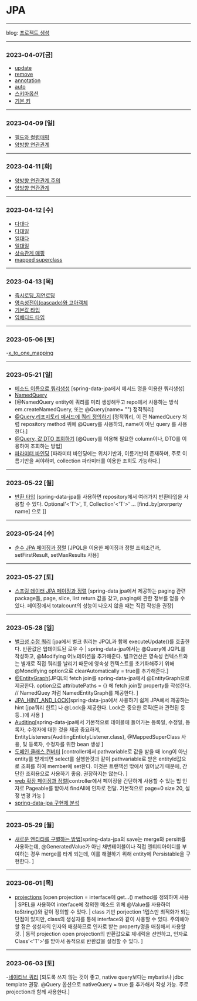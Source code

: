 # JPA
* * *
blog: [프로젝트 생성](https://cronex.tistory.com/m/23)
* * *
### 2023-04-07[금]
- [update](https://github.com/xxx-sj/Today_I_Learned/blob/master/JPA/java_orm_programming/update/update.md)
- [remove](https://github.com/xxx-sj/Today_I_Learned/blob/master/JPA/java_orm_programming/remove/remove.md)
- [annotation](https://github.com/xxx-sj/Today_I_Learned/blob/master/JPA/java_orm_programming/Entity_mapping/Annotation.md)
- [auto](https://github.com/xxx-sj/Today_I_Learned/blob/master/JPA/java_orm_programming/Entity_mapping/auto.md)
- [스키마옵션](https://github.com/xxx-sj/Today_I_Learned/blob/master/JPA/java_orm_programming/Entity_mapping/schema_options.md)
- [기본 키 ](https://github.com/xxx-sj/Today_I_Learned/blob/master/JPA/java_orm_programming/Entity_mapping/%EA%B8%B0%EB%B3%B8%ED%82%A4_%EB%A7%A4%ED%95%91.md)
* * *
### 2023-04-09 [일]
- [필드와 컬럼매핑](https://github.com/xxx-sj/Today_I_Learned/blob/master/JPA/java_orm_programming/Entity_mapping/%ED%95%84%EB%93%9C%EC%99%80%EC%BB%AC%EB%9F%BC%EB%A7%A4%ED%95%91.md)
- [양방향 연관관계](https://github.com/xxx-sj/Today_I_Learned/blob/master/JPA/java_orm_programming/%EC%97%B0%EA%B4%80%EA%B4%80%EA%B3%84_%EB%A7%A4%ED%95%91%EA%B8%B0%EC%B4%88/%EC%96%91%EB%B0%A9%ED%96%A5_%EC%97%B0%EA%B4%80%EA%B4%80%EA%B3%84.md)
* * *
### 2023-04-11 [화]
- [양방향 연관관계 주의](https://github.com/xxx-sj/Today_I_Learned/blob/master/JPA/java_orm_programming/%EC%97%B0%EA%B4%80%EA%B4%80%EA%B3%84_%EB%A7%A4%ED%95%91%EA%B8%B0%EC%B4%88/%EC%96%91%EB%B0%A9%ED%96%A5_%EC%97%B0%EA%B4%80%EA%B4%80%EA%B3%84_%EC%A3%BC%EC%9D%98.md)
- [양방향 연관관계](https://github.com/xxx-sj/Today_I_Learned/blob/master/JPA/java_orm_programming/%EC%97%B0%EA%B4%80%EA%B4%80%EA%B3%84_%EB%A7%A4%ED%95%91%EA%B8%B0%EC%B4%88/%EC%96%91%EB%B0%A9%ED%96%A5_%EC%97%B0%EA%B4%80%EA%B4%80%EA%B3%84.md)
* * *
### 2023-04-12 [수]
- [다대다](https://github.com/xxx-sj/Today_I_Learned/blob/master/JPA/java_orm_programming/%EB%8B%A4%EC%96%91%ED%95%9C_%EC%97%B0%EA%B4%80%EA%B4%80%EA%B3%84/%EB%8B%A4%EB%8C%80%EB%8B%A4.md)
- [다대일](https://github.com/xxx-sj/Today_I_Learned/blob/master/JPA/java_orm_programming/%EB%8B%A4%EC%96%91%ED%95%9C_%EC%97%B0%EA%B4%80%EA%B4%80%EA%B3%84/%EB%8B%A4%EB%8C%80%EC%9D%BC.md)
- [일대다](https://github.com/xxx-sj/Today_I_Learned/blob/master/JPA/java_orm_programming/%EB%8B%A4%EC%96%91%ED%95%9C_%EC%97%B0%EA%B4%80%EA%B4%80%EA%B3%84/%EC%9D%BC%EB%8C%80%EB%8B%A4.md)
- [일대일](https://github.com/xxx-sj/Today_I_Learned/blob/master/JPA/java_orm_programming/%EB%8B%A4%EC%96%91%ED%95%9C_%EC%97%B0%EA%B4%80%EA%B4%80%EA%B3%84/%EC%9D%BC%EB%8C%80%EC%9D%BC.md)
- [상속관계 매핑](https://github.com/xxx-sj/Today_I_Learned/blob/master/JPA/java_orm_programming/%EA%B3%A0%EA%B8%89%EB%A7%A4%ED%95%91/%EC%83%81%EC%86%8D%EA%B4%80%EA%B3%84_%EB%A7%A4%ED%95%91.md)
- [mapped superclass](https://github.com/xxx-sj/Today_I_Learned/blob/master/JPA/java_orm_programming/%EA%B3%A0%EA%B8%89%EB%A7%A4%ED%95%91/Mapped_superclass.md)
* * *
### 2023-04-13 [목]
- [즉시로딩_지연로딩](https://github.com/xxx-sj/Today_I_Learned/blob/master/JPA/java_orm_programming/%ED%94%84%EB%A1%9D%EC%8B%9C%EC%99%80_%EC%97%B0%EA%B4%80%EA%B4%80%EA%B3%84_%EA%B4%80%EB%A6%AC/%EC%A6%89%EC%8B%9C%EB%A1%9C%EB%94%A9_%EC%A7%80%EC%97%B0%EB%A1%9C%EB%94%A9.md)
- [영속성전이(cascade)와 고아객체](https://github.com/xxx-sj/Today_I_Learned/blob/master/JPA/java_orm_programming/%ED%94%84%EB%A1%9D%EC%8B%9C%EC%99%80_%EC%97%B0%EA%B4%80%EA%B4%80%EA%B3%84_%EA%B4%80%EB%A6%AC/%EC%98%81%EC%86%8D%EC%84%B1%EC%A0%84%EC%9D%B4(CASCADE)%EC%99%80_%EA%B3%A0%EC%95%84%EA%B0%9D%EC%B2%B4.md)
- [기본값 타입](https://github.com/xxx-sj/Today_I_Learned/blob/master/JPA/java_orm_programming/%EA%B0%92_%ED%83%80%EC%9E%85/%EA%B8%B0%EB%B3%B8%EA%B0%92_%ED%83%80%EC%9E%85.md)
- [임베디드 타입](https://github.com/xxx-sj/Today_I_Learned/blob/master/JPA/java_orm_programming/%EA%B0%92_%ED%83%80%EC%9E%85/%EC%9E%84%EB%B2%A0%EB%94%94%EB%93%9C_%ED%83%80%EC%9E%85.md)
* * *
### 2023-05-06 [토]
-[x_to_one_mapping](https://github.com/xxx-sj/Today_I_Learned/blob/master/JPA/java_orm_programming/API%EA%B0%9C%EB%B0%9C%EA%B3%BC_%EC%84%B1%EB%8A%A5_%EC%B5%9C%EC%A0%81%ED%99%94/x_to_one_mapping.md)
* * *
### 2023-05-21 [일]
- [메소드 이름으로 쿼리생성](https://github.com/xxx-sj/Today_I_Learned/blob/master/JPA/java_orm_programming/%EC%8B%A4%EC%A0%84!%EC%8A%A4%ED%94%84%EB%A7%81_%EB%8D%B0%EC%9D%B4%ED%84%B0_JPA/%EC%BF%BC%EB%A6%AC_%EB%A9%94%EC%86%8C%EB%93%9C_%EA%B8%B0%EB%8A%A5/%EB%A9%94%EC%86%8C%EB%93%9C_%EC%9D%B4%EB%A6%84%EC%9C%BC%EB%A1%9C_%EC%BF%BC%EB%A6%AC_%EC%83%9D%EC%84%B1.md) [spring-data-jpa에서 메서드 명을 이용한 쿼리생성]
- [NamedQuery](https://github.com/xxx-sj/Today_I_Learned/blob/master/JPA/java_orm_programming/%EC%8B%A4%EC%A0%84!%EC%8A%A4%ED%94%84%EB%A7%81_%EB%8D%B0%EC%9D%B4%ED%84%B0_JPA/%EC%BF%BC%EB%A6%AC_%EB%A9%94%EC%86%8C%EB%93%9C_%EA%B8%B0%EB%8A%A5/JPA_NameedQuery.md)
- [@NamedQuery entity에 쿼리를 미리 생성해두고 repo에서 사용하는 방식 em.createNamedQuery, 또는 @Query(name= "") 정적쿼리]
- [@Query,리포지토리 메서드에 쿼리 정의하기](https://github.com/xxx-sj/Today_I_Learned/blob/master/JPA/java_orm_programming/%EC%8B%A4%EC%A0%84!%EC%8A%A4%ED%94%84%EB%A7%81_%EB%8D%B0%EC%9D%B4%ED%84%B0_JPA/%EC%BF%BC%EB%A6%AC_%EB%A9%94%EC%86%8C%EB%93%9C_%EA%B8%B0%EB%8A%A5/%40Query_%EB%A0%88%ED%8F%AC%EC%A7%80%ED%86%A0%EB%A6%AC_%EB%A9%94%EC%86%8C%EB%93%9C%EC%97%90_%EC%BF%BC%EB%A6%AC_%EC%A0%95%EC%9D%98%ED%95%98%EA%B8%B0.md) [정적쿼리, 이 전 NamedQuery 처럼 repository method 위에 @Query를 사용하되, name이 아닌 query 를 사용한다.]
- [@Query, 값 DTO 조회하기](https://github.com/xxx-sj/Today_I_Learned/blob/master/JPA/java_orm_programming/%EC%8B%A4%EC%A0%84!%EC%8A%A4%ED%94%84%EB%A7%81_%EB%8D%B0%EC%9D%B4%ED%84%B0_JPA/%EC%BF%BC%EB%A6%AC_%EB%A9%94%EC%86%8C%EB%93%9C_%EA%B8%B0%EB%8A%A5/%40Query_%EA%B0%92_DTO_%EC%A1%B0%ED%9A%8C%ED%95%98%EA%B8%B0.md) [@Query를 이용해 필요한 column이나, DTO를 이용하여 조회하는 방법]
- [파라미터 바인딩](https://github.com/xxx-sj/Today_I_Learned/blob/master/JPA/java_orm_programming/%EC%8B%A4%EC%A0%84!%EC%8A%A4%ED%94%84%EB%A7%81_%EB%8D%B0%EC%9D%B4%ED%84%B0_JPA/%EC%BF%BC%EB%A6%AC_%EB%A9%94%EC%86%8C%EB%93%9C_%EA%B8%B0%EB%8A%A5/%ED%8C%8C%EB%9D%BC%EB%AF%B8%ED%84%B0_%EB%B0%94%EC%9D%B8%EB%94%A9.md) [파라미터 바인딩에는 위치기반과, 이름기반이 존재하며, 주로 이름기반을 써야하며, collection 파라미터를 이용한 조회도 가능하다.]
* * *
### 2023-05-22 [월]
- [반환 타입](https://github.com/xxx-sj/Today_I_Learned/blob/master/JPA/java_orm_programming/%EC%8B%A4%EC%A0%84!%EC%8A%A4%ED%94%84%EB%A7%81_%EB%8D%B0%EC%9D%B4%ED%84%B0_JPA/%EC%BF%BC%EB%A6%AC_%EB%A9%94%EC%86%8C%EB%93%9C_%EA%B8%B0%EB%8A%A5/%EB%B0%98%ED%99%98_%ED%83%80%EC%9E%85.md) [spring-data-jpa를 사용하면 repository에서 여러가지 반환타입을 사용할 수 있다. Optional'<'T'>', T, Collection'<'T'>' ...  [find..by[prorperty name] 으로 ]]
* * *      
### 2023-05-24 [수]
- [순수 JPA 페이징과 정렬](https://github.com/xxx-sj/Today_I_Learned/blob/master/JPA/java_orm_programming/%EC%8B%A4%EC%A0%84!%EC%8A%A4%ED%94%84%EB%A7%81_%EB%8D%B0%EC%9D%B4%ED%84%B0_JPA/%EC%BF%BC%EB%A6%AC_%EB%A9%94%EC%86%8C%EB%93%9C_%EA%B8%B0%EB%8A%A5/%EC%88%9C%EC%88%98_JPA_%ED%8E%98%EC%9D%B4%EC%A7%95%EA%B3%BC_%EC%A0%95%EB%A0%AC.md) [JPQL을 이용한 페이징과 정렬 조회조건과, setFirstResult, setMaxResults 사용]
* * *
### 2023-05-27 [토]
- [스프링 데이터 JPA 페이징과 정렬](https://github.com/xxx-sj/Today_I_Learned/blob/master/JPA/java_orm_programming/%EC%8B%A4%EC%A0%84!%EC%8A%A4%ED%94%84%EB%A7%81_%EB%8D%B0%EC%9D%B4%ED%84%B0_JPA/%EC%BF%BC%EB%A6%AC_%EB%A9%94%EC%86%8C%EB%93%9C_%EA%B8%B0%EB%8A%A5/%EC%8A%A4%ED%94%84%EB%A7%81_%EB%8D%B0%EC%9D%B4%ED%84%B0_JPA_%ED%8E%98%EC%9D%B4%EC%A7%95%EA%B3%BC_%EC%A0%95%EB%A0%AC.md) [spring-data jpa에서 제공하는 paging 관련 package들, page, slice, list return 값을 갖고, paging에 관한 정보를 얻을 수 있다. 페이징에서 totalcount의 성능이 나오지 않을 때는 직접 작성을 권장]
* * *
### 2023-05-28 [일]
- [벌크성 수정 쿼리](https://github.com/xxx-sj/Today_I_Learned/blob/master/JPA/java_orm_programming/%EC%8B%A4%EC%A0%84!%EC%8A%A4%ED%94%84%EB%A7%81_%EB%8D%B0%EC%9D%B4%ED%84%B0_JPA/%EC%BF%BC%EB%A6%AC_%EB%A9%94%EC%86%8C%EB%93%9C_%EA%B8%B0%EB%8A%A5/%EB%B2%8C%ED%81%AC%EC%84%B1_%EC%88%98%EC%A0%95_%EC%BF%BC%EB%A6%AC.md) [jpa에서 벌크 쿼리는 JPQL과 함께 executeUpdate()를 호출한다. 반환값은 업데이트된 로우 수 | spring-data-jpa에서는 @Query에 JQPL를 작성하고, @Modifying 어노테이션을 추가해준다. 벌크연산은 영속성 컨텍스트와는 별개로 직접 쿼리를 날리기 때문에 영속성 컨텍스트를 초기화해주기 위해 @Mondifying option으로 clearAutomatically = true를 추가해준다.]
- [@EntityGraph](https://github.com/xxx-sj/Today_I_Learned/blob/master/JPA/java_orm_programming/%EC%8B%A4%EC%A0%84!%EC%8A%A4%ED%94%84%EB%A7%81_%EB%8D%B0%EC%9D%B4%ED%84%B0_JPA/%EC%BF%BC%EB%A6%AC_%EB%A9%94%EC%86%8C%EB%93%9C_%EA%B8%B0%EB%8A%A5/%40EntityGraph.md)[JPQL의 fetch join를 spring-data-jpa에서 @EntityGraph으로 제공한다. option으로 attributePaths = {} 에 fetch join할 property를 작성한다. // NamedQuey 처럼 NamedEntityGraph를 제공한다. ]
- [JPA_HINT_AND_LOCK](https://github.com/xxx-sj/Today_I_Learned/blob/master/JPA/java_orm_programming/%EC%8B%A4%EC%A0%84!%EC%8A%A4%ED%94%84%EB%A7%81_%EB%8D%B0%EC%9D%B4%ED%84%B0_JPA/%EC%BF%BC%EB%A6%AC_%EB%A9%94%EC%86%8C%EB%93%9C_%EA%B8%B0%EB%8A%A5/JPA_Hint%26Lock.md)[spring-data-jpa에서 사용하기 쉽게 JPA에서 제공하는 hint [jpa쿼리 힌트] 나 @Lock을 제공한다. Lock은 중요한 로직(돈과 관련된 등등..)에 사용 ]
- [Auditing](https://github.com/xxx-sj/Today_I_Learned/blob/master/JPA/java_orm_programming/%EC%8B%A4%EC%A0%84!%EC%8A%A4%ED%94%84%EB%A7%81_%EB%8D%B0%EC%9D%B4%ED%84%B0_JPA/%ED%99%95%EC%9E%A5_%EA%B8%B0%EB%8A%A5/Auditing.md)[spring-data-jpa에서 기본적으로 테이블에 들어가는 등록일, 수정일, 등록자, 수정자에 대한 것을 제공 중요하게, EntityListeners(AuditingEntiotyListener.class), @MappedSuperClass 사용, 및 등록자, 수정자를 위한 bean 생성 ]
- [도메인 클래스 컨버터](https://github.com/xxx-sj/Today_I_Learned/blob/master/JPA/java_orm_programming/%EC%8B%A4%EC%A0%84!%EC%8A%A4%ED%94%84%EB%A7%81_%EB%8D%B0%EC%9D%B4%ED%84%B0_JPA/%ED%99%95%EC%9E%A5_%EA%B8%B0%EB%8A%A5/Web_%ED%99%95%EC%9E%A5-%EB%8F%84%EB%A9%94%EC%9D%B8_%ED%81%B4%EB%9E%98%EC%8A%A4_%EC%BB%A8%EB%B2%84%ED%84%B0.md) [controller에서 pathvariable로 값을 받을 때 long이 아닌 entity를 받게되면 select를 실행한것과 같이 pathvariable로 받은 entityId값으로 조회를 하여 member에 set한다. 이것은 트랜잭션 밖에서 일어났기 때문에, 간단한 조회용으로 사용하기 좋음. 권장하지는 않는다. ]
- [web 확장 페이징과 정렬](https://github.com/xxx-sj/Today_I_Learned/blob/master/JPA/java_orm_programming/%EC%8B%A4%EC%A0%84!%EC%8A%A4%ED%94%84%EB%A7%81_%EB%8D%B0%EC%9D%B4%ED%84%B0_JPA/%ED%99%95%EC%9E%A5_%EA%B8%B0%EB%8A%A5/Web_%ED%99%95%EC%9E%A5-%ED%8E%98%EC%9D%B4%EC%A7%95%EA%B3%BC%EC%A0%95%EB%A0%AC.md)[controller에서 페이징을 간단하게 사용할 수 있는 법 인자로 Pageable를 받아서 findAll에 인자로 전달. 기본적으로 page=0 size 20, 설정 변경 가능 ]
- [spring-data-jpa 구현체 분석](https://github.com/xxx-sj/Today_I_Learned/blob/master/JPA/java_orm_programming/%EC%8B%A4%EC%A0%84!%EC%8A%A4%ED%94%84%EB%A7%81_%EB%8D%B0%EC%9D%B4%ED%84%B0_JPA/%EC%8A%A4%ED%94%84%EB%A7%81_%EB%8D%B0%EC%9D%B4%ED%84%B0_JPA_%EB%B6%84%EC%84%9D/%EC%8A%A4%ED%94%84%EB%A7%81_%EB%8D%B0%EC%9D%B4%ED%84%B0_JPA_%EA%B5%AC%ED%98%84%EC%B2%B4_%EB%B6%84%EC%84%9D.md)
* * * 
### 2023-05-29 [월]
- [새로운 엔티티를 구별하는 방법](https://github.com/xxx-sj/Today_I_Learned/blob/master/JPA/java_orm_programming/%EC%8B%A4%EC%A0%84!%EC%8A%A4%ED%94%84%EB%A7%81_%EB%8D%B0%EC%9D%B4%ED%84%B0_JPA/%EC%8A%A4%ED%94%84%EB%A7%81_%EB%8D%B0%EC%9D%B4%ED%84%B0_JPA_%EB%B6%84%EC%84%9D/%EC%83%88%EB%A1%9C%EC%9A%B4_%EC%97%94%ED%8B%B0%ED%8B%B0%EB%A5%BC_%EA%B5%AC%EB%B3%84%ED%95%98%EB%8A%94_%EB%B0%A9%EB%B2%95.md)[spring-data-jpa의 save는 merge와 persitt를 사용하는데, @GeneratedValue가 아닌 채번테이블이나 직접 엔티티아이디를 부여하는 경우 merge를 타게 되는데, 이를 해결하기 위해 entity에 Persistable을 구현한다. ]
* * *
### 2023-06-01 [목]
- [projections](https://github.com/xxx-sj/Today_I_Learned/blob/master/JPA/java_orm_programming/%EC%8B%A4%EC%A0%84!%EC%8A%A4%ED%94%84%EB%A7%81_%EB%8D%B0%EC%9D%B4%ED%84%B0_JPA/%EB%82%98%EB%A8%B8%EC%A7%80_%EA%B8%B0%EB%8A%A5%EB%93%A4/Projections.md) [open projection = interface에 get...() method를 정의하여 사용 | SPEL을 사용하여 interface에 정의한 메소드 위체 @Value를 사용하여 toString()와 같이 정의할 수 있다.  | class 기반 porjection 1뎁스만 최적화가 되는 단점이 있지만, class의 생성자를 통해 interface와 같이 사용할 수 있다. 주의해야 할 점은 생성자의 인자와 매칭하므로 인자로 받는 property명을 매칭해서 사용할 것. | 동적 projection open projection의 반환값으로 제네릭을 선언하고, 인자로 Class'<'T'>'를 받아서 동적으로 반환값을 설정할 수 있다. ]
* * *
### 2023-06-03 [토]
-[네이티브 쿼리](https://github.com/xxx-sj/Today_I_Learned/blob/master/JPA/java_orm_programming/%EC%8B%A4%EC%A0%84!%EC%8A%A4%ED%94%84%EB%A7%81_%EB%8D%B0%EC%9D%B4%ED%84%B0_JPA/%EB%82%98%EB%A8%B8%EC%A7%80_%EA%B8%B0%EB%8A%A5%EB%93%A4/%EB%84%A4%EC%9D%B4%ED%8B%B0%EB%B8%8C%EC%BF%BC%EB%A6%AC.md) [되도록 쓰지 않는 것이 좋고, native query보다는 mybatis나 jdbc template 권장. @Query 옵션으로 nativeQuery = true 를 추가해서 작성 가능. 주로 projection과 함께 사용한다.]
